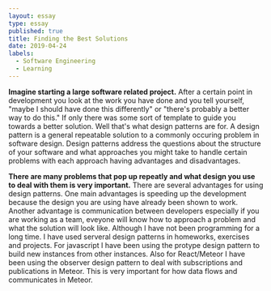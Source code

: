 ```yaml
---
layout: essay
type: essay
published: true
title: Finding the Best Solutions
date: 2019-04-24
labels:
  - Software Engineering
  - Learning
---
```


**Imagine starting a large software related project.** After a certain point in development you  look at the work you have done and you tell yourself, "maybe I should have done this differently" or "there's probably a better way to do this." If only there was some sort of template to guide you towards a better solution. Well that's what design patterns are for. A design pattern is a general repeatable solution to a commonly occuring problem in software design. Design patterns address the questions about the structure of your software and what approaches you might take to handle certain problems with each approach having advantages and disadvantages. 

**There are many problems that pop up repeatly and what design you use to deal with them is very important.** There are several advantages for using design patterns. One main advantages is speeding up the development because the design you are using have already been shown to work. Another advantage is communication between developers especially if you are working as a team, eveyone will know how to approach a problem and what the solution will look like. Although I have not been programming for a long time. I have used serveral design patterns in homeworks, exercises and projects. For javascript I have been using the protype design pattern to build new instances from other instances. Also for React/Meteor I have been using the observer design pattern to deal with subscriptions and publications in Meteor. This is very important for how data flows and communicates in Meteor.